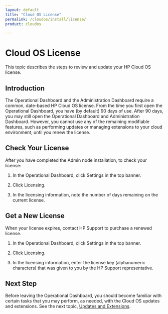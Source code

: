```yaml
---
layout: default
title: "Cloud OS License"
permalink: /cloudos/install/license/
product: cloudos

---
```


# Cloud OS License

This topic describes the steps to review and update your HP Cloud OS license. 

## Introduction

The Operational Dashboard and the Administration Dashboard require a common, date-based HP Cloud OS license. From the time you first open the Operational Dashboard, you have (by default) 90 days of use.  After 90 
days, you may still open the Operational Dashboard and Administration Dashboard. However, you cannot use any of the remaining modifiable features, such as performing updates or managing extensions to your cloud environment, until 
you renew the license.

## Check Your License

After you have completed the Admin node installation, to check your license:

1. In the Operational Dashboard, click Settings in the top banner.

2. Click Licensing.

3. In the licensing information, note the number of days remaining on the current license.

## Get a New License

When your license expires, contact HP Support to purchase a renewed license. 

1. In the Operational Dashboard, click Settings in the top banner.

2. Click Licensing.

3. In the licensing information, enter the license key (alphanumeric characters) that was given to you by the HP Support representative. 

## Next Step

Before leaving the Operational Dashboard, you should become familiar with certain tasks that you may perform, as needed, 
with the Cloud OS updates and extensions. See the next topic, [Updates and Extensions](/cloudos/install/updates-extensions/).

